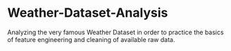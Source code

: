 # Weather-Dataset-Analysis
Analyzing the very famous Weather Dataset in order to practice the basics of feature engineering and cleaning of available raw data.
